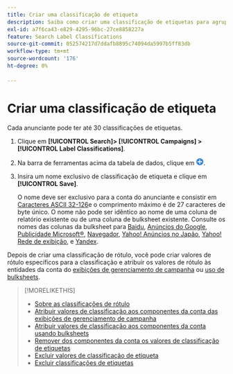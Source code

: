 ```yaml
---
title: Criar uma classificação de etiqueta
description: Saiba como criar uma classificação de etiquetas para agrupar os componentes da conta.
exl-id: a7f6ca43-e829-4295-96bc-27ce8858227a
feature: Search Label Classifications
source-git-commit: 052574217d7ddafb8895c74094da5997b5ff83db
workflow-type: tm+mt
source-wordcount: '176'
ht-degree: 0%

---
```


# Criar uma classificação de etiqueta

Cada anunciante pode ter até 30 classificações de etiquetas.

1. Clique em **[!UICONTROL Search]> [!UICONTROL Campaigns] >[!UICONTROL Label Classifications]**.

1. Na barra de ferramentas acima da tabela de dados, clique em ![Criar](/help/search-social-commerce/assets/add.png "Criar").

1. Insira um nome exclusivo de classificação de etiqueta e clique em **[!UICONTROL Save]**.

   O nome deve ser exclusivo para a conta do anunciante e consistir em [Caracteres ASCII 32-126](https://www.asciitable.com/)e o comprimento máximo é de 27 caracteres de byte único. O nome não pode ser idêntico ao nome de uma coluna de relatório existente ou de uma coluna de bulksheet existente. Consulte os nomes das colunas da bulksheet para [Baidu](/help/search-social-commerce/campaign-management/bulksheets/bulksheet-data-formats/bulksheet-data-baidu.md), [Anúncios do Google](/help/search-social-commerce/campaign-management/bulksheets/bulksheet-data-formats/bulksheet-data-google.md), [Publicidade Microsoft®](/help/search-social-commerce/campaign-management/bulksheets/bulksheet-data-formats/bulksheet-data-microsoft.md), [Navegador](/help/search-social-commerce/campaign-management/bulksheets/bulksheet-data-formats/bulksheet-data-naver.md), [Yahoo! Anúncios no Japão](/help/search-social-commerce/campaign-management/bulksheets/bulksheet-data-formats/bulksheet-data-yahoo-japan.md), [Yahoo! Rede de exibição](/help/search-social-commerce/campaign-management/bulksheets/bulksheet-data-formats/bulksheet-data-yahoo-display-network.md), e [Yandex](/help/search-social-commerce/campaign-management/bulksheets/bulksheet-data-formats/bulksheet-data-yandex.md).

Depois de criar uma classificação de rótulo, você pode criar valores de rótulo específicos para a classificação e atribuir os valores de rótulo às entidades da conta do [exibições de gerenciamento de campanha](classification-values-assign-campaign-management.md) ou [uso de bulksheets](classification-values-assign-bulksheets.md).

>[!MORELIKETHIS]
>
>* [Sobre as classificações de rótulo](classification-about.md)
>* [Atribuir valores de classificação aos componentes da conta das exibições de gerenciamento de campanha](classification-values-assign-campaign-management.md)
>* [Atribuir valores de classificação aos componentes da conta usando bulksheets](classification-values-assign-bulksheets.md)
>* [Remover dos componentes da conta os valores de classificação de etiquetas](classification-values-remove.md)
>* [Excluir valores de classificação de etiqueta](classification-values-delete.md)
>* [Excluir classificações de etiquetas](classification-delete.md)
